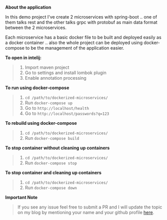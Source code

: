 **About the application**

In this demo project I've create 2 microservices with spring-boot .. one of them talks rest and the other talks grpc with protobuf as main data format between the 2 microservices.

Each microservice has a basic docker file to be built and deployed easily as a docker container .. also the whole project can be deployed using docker-compose to be the management of the application easier.

**To open in intelij:**

> 1. Import maven project
> 2. Go to settings and install lombok plugin
> 3. Enable annotation processing

**To run using docker-compose**
> 1. ```cd /path/to/dockerized-microservices/```
> 2. Run ```docker-compose up```
> 3. Go to ```http://localhost/health```
> 4. Go to ```http://localhost/passwords?q=123```

**To rebuild using docker-compose**
> 1. ```cd /path/to/dockerized-microservices/```
> 2. Run ```docker-compose build```

**To stop container without cleaning up containers**
> 1. ```cd /path/to/dockerized-microservices/```
> 2. Run ```docker-compose stop```

**To stop container and cleaning up containers**
> 1. ```cd /path/to/dockerized-microservices/```
> 2. Run ```docker-compose down```

**Important Note**

> If you see any issue feel free to submit a PR and I will update the topic on my blog by mentioning your name and your github profile [here](http://se7so.blogspot.com).
